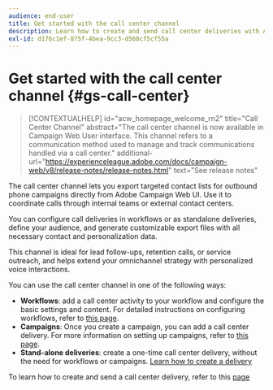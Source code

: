```yaml
---
audience: end-user
title: Get started with the call center channel
description: Learn how to create and send call center deliveries with Adobe Campaign Web
exl-id: d176c1ef-875f-4bea-9cc3-d568cf5cf55a
---
```

# Get started with the call center channel {#gs-call-center}

>[!CONTEXTUALHELP]
>id="acw_homepage_welcome_rn2"
>title="Call Center Channel"
>abstract="The call center channel is now available in Campaign Web User interface. This channel refers to a communication method used to manage and track communications handled via a call center."
>additional-url="https://experienceleague.adobe.com/docs/campaign-web/v8/release-notes/release-notes.html" text="See release notes"

The call center channel lets you export targeted contact lists for outbound phone campaigns directly from Adobe Campaign Web UI. Use it to coordinate calls through internal teams or external contact centers.

You can configure call deliveries in workflows or as standalone deliveries, define your audience, and generate customizable export files with all necessary contact and personalization data.

This channel is ideal for lead follow-ups, retention calls, or service outreach, and helps extend your omnichannel strategy with personalized voice interactions.

You can use the call center channel in one of the following ways:

* **Workflows**: add a call center activity to your workflow and configure the basic settings and content. For detailed instructions on configuring workflows, refer to [this page](../workflows/gs-workflow-creation.md).
* **Campaigns**: Once you create a campaign, you can add a call center delivery. For more information on setting up campaigns, refer to [this page](../campaigns/gs-campaigns.md).
* **Stand-alone deliveries**: create a one-time call center delivery, without the need for workflows or campaigns. [Learn how to create a delivery](../msg/gs-deliveries.md)

To learn how to create and send a call center delivery, refer to this [page](../call-center/create-call-center.md)
